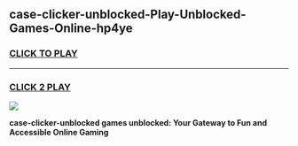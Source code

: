 
## case-clicker-unblocked-Play-Unblocked-Games-Online-hp4ye
<h3>
<a href="https://premium76.site?title=case-clicker-unblocked&ref=25A">CLICK TO PLAY</a></h3>
<hr>

<h3>
<a href="https://premium76.site?title=case-clicker-unblocked&ref=25A">CLICK 2 PLAY</a>
  
</h3>

<a href="https://premium76.site?title=case-clicker-unblocked&ref=25A"><img src="https://clearcache.store/games.png"></a>


**case-clicker-unblocked games unblocked: Your Gateway to Fun and Accessible Online Gaming**

